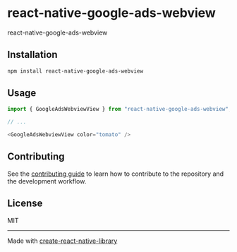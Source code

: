# react-native-google-ads-webview

react-native-google-ads-webview

## Installation

```sh
npm install react-native-google-ads-webview
```

## Usage

```js
import { GoogleAdsWebviewView } from "react-native-google-ads-webview";

// ...

<GoogleAdsWebviewView color="tomato" />
```

## Contributing

See the [contributing guide](CONTRIBUTING.md) to learn how to contribute to the repository and the development workflow.

## License

MIT

---

Made with [create-react-native-library](https://github.com/callstack/react-native-builder-bob)
